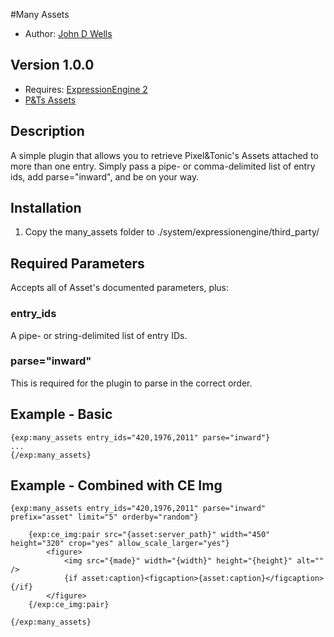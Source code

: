 #Many Assets

* Author: [John D Wells](http://johndwells.com)

## Version 1.0.0 

* Requires: [ExpressionEngine 2](http://expressionengine.com/)
* [P&Ts Assets](http://pixelandtonic.com/assets)

## Description

A simple plugin that allows you to retrieve Pixel&Tonic's Assets attached to more than one entry. Simply pass a pipe- or comma-delimited list of entry ids, add parse="inward", and be on your way. 

## Installation

1. Copy the many_assets folder to ./system/expressionengine/third_party/

## Required Parameters

Accepts all of Asset's documented parameters, plus:

### entry_ids

A pipe- or string-delimited list of entry IDs.

### parse="inward"

This is required for the plugin to parse in the correct order.

## Example - Basic

	{exp:many_assets entry_ids="420,1976,2011" parse="inward"}
	...
	{/exp:many_assets}

## Example - Combined with CE Img

	{exp:many_assets entry_ids="420,1976,2011" parse="inward" prefix="asset" limit="5" orderby="random"}

		{exp:ce_img:pair src="{asset:server_path}" width="450" height="320" crop="yes" allow_scale_larger="yes"}
			<figure>
				<img src="{made}" width="{width}" height="{height}" alt="" />
				{if asset:caption}<figcaption>{asset:caption}</figcaption>{/if}
			</figure>
		{/exp:ce_img:pair}
		
	{/exp:many_assets}
